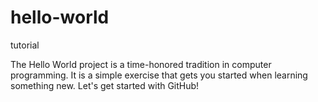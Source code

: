 # hello-world
tutorial

The Hello World project is a time-honored tradition in computer programming. It is a simple exercise that gets you started when learning something new. Let's get started with GitHub!
